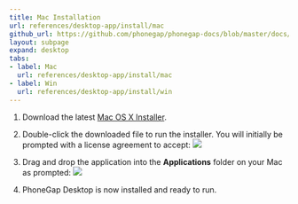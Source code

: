 ```yaml
---
title: Mac Installation
url: references/desktop-app/install/mac
github_url: https://github.com/phonegap/phonegap-docs/blob/master/docs/3-references/desktop-app/1-install/1-mac.html.md
layout: subpage
expand: desktop
tabs:
- label: Mac
  url: references/desktop-app/install/mac
- label: Win
  url: references/desktop-app/install/win  
---
```



1. Download the latest [Mac OS X Installer](https://github.com/phonegap/phonegap-app-desktop/releases/download/0.3.0/PhoneGapDesktop.dmg).

2. Double-click the downloaded file to run the installer. You will initially be prompted with a license agreement to accept:
![](/images/license-agreement.png)

3. Drag and drop the application into the **Applications** folder on your Mac as prompted:
![](/images/drag-to-apps-folder.png)

4. PhoneGap Desktop is now installed and ready to run.

